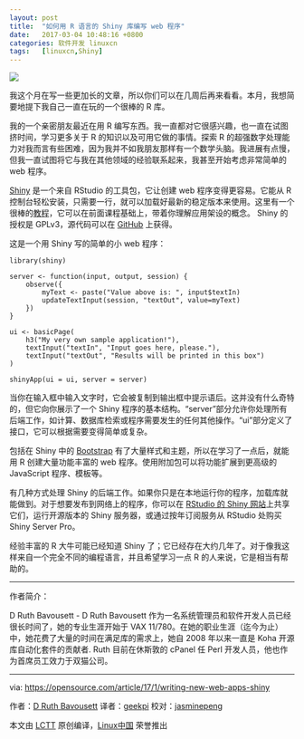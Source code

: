```yaml
---
layout: post
title:	"如何用 R 语言的 Shiny 库编写 web 程序"
date:	2017-03-04 10:48:16 +0800 
categories:	软件开发 linuxcn 
tags:	[linuxcn,Shiny]
---
```



![](/Asserts/Images//attachment/album/201703/04/104753olrdy3rof336yw75.png)


我这个月在写一些更加长的文章，所以你们可以在几周后再来看看。本月，我想简要地提下我自己一直在玩的一个很棒的 R 库。


我的一个亲密朋友最近在用 R 编写东西。我一直都对它很感兴趣，也一直在试图挤时间，学习更多关于 R 的知识以及可用它做的事情。探索 R 的超强数字处理能力对我而言有些困难，因为我并不如我朋友那样有一个数学头脑。我进展有点慢，但我一直试图将它与我在其他领域的经验联系起来，我甚至开始考虑非常简单的 web 程序。


[Shiny](http://shiny.rstudio.com/) 是一个来自 RStudio 的工具包，它让创建 web 程序变得更容易。它能从 R 控制台轻松安装，只需要一行，就可以加载好最新的稳定版本来使用。这里有一个很棒的[教程](http://shiny.rstudio.com/tutorial)，它可以在前面课程基础上，带着你理解应用架设的概念。 Shiny 的授权是 GPLv3，源代码可以在 [GitHub](https://github.com/studio/shiny) 上获得。


这是一个用 Shiny 写的简单的小 web 程序：



```
library(shiny)

server <- function(input, output, session) {
    observe({
        myText <- paste("Value above is: ", input$textIn)
        updateTextInput(session, "textOut", value=myText)
    })
}

ui <- basicPage(
    h3("My very own sample application!"),
    textInput("textIn", "Input goes here, please."),
    textInput("textOut", "Results will be printed in this box")
)

shinyApp(ui = ui, server = server)

```

当你在输入框中输入文字时，它会被复制到输出框中提示语后。这并没有什么奇特的，但它向你展示了一个 Shiny 程序的基本结构。“server”部分允许你处理所有后端工作，如计算、数据库检索或程序需要发生的任何其他操作。“ui”部分定义了接口，它可以根据需要变得简单或复杂。


包括在 Shiny 中的 [Bootstrap](http://getbootstrap.com/) 有了大量样式和主题，所以在学习了一点后，就能用 R 创建大量功能丰富的 web 程序。使用附加包可以将功能扩展到更高级的 JavaScript 程序、模板等。


有几种方式处理 Shiny 的后端工作。如果你只是在本地运行你的程序，加载库就能做到。对于想要发布到网络上的程序，你可以在 [RStudio 的 Shiny 网站](http://shinyapps.io/)上共享它们，运行开源版本的 Shiny 服务器，或通过按年订阅服务从 RStudio 处购买 Shiny Server Pro。


经验丰富的 R 大牛可能已经知道 Shiny 了；它已经存在大约几年了。对于像我这样来自一个完全不同的编程语言，并且希望学习一点 R 的人来说，它是相当有帮助的。




---


作者简介：


D Ruth Bavousett - D Ruth Bavousett 作为一名系统管理员和软件开发人员已经很长时间了，她的专业生涯开始于 VAX 11/780。在她的职业生涯（迄今为止）中，她花费了大量的时间在满足库的需求上，她自 2008 年以来一直是 Koha 开源库自动化套件的贡献者. Ruth 目前在休斯敦的 cPanel 任 Perl 开发人员，他也作为首席员工效力于双猫公司。




---


via: <https://opensource.com/article/17/1/writing-new-web-apps-shiny>


作者：[D Ruth Bavousett](https://opensource.com/users/druthb) 译者：[geekpi](https://github.com/geekpi) 校对：[jasminepeng](https://github.com/jasminepeng)


本文由 [LCTT](https://github.com/LCTT/TranslateProject) 原创编译，[Linux中国](https://linux.cn/) 荣誉推出
